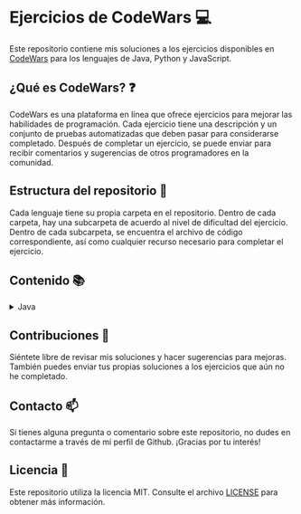 # Ejercicios de CodeWars :computer:

Este repositorio contiene mis soluciones a los ejercicios disponibles en [CodeWars](https://www.codewars.com) para los
lenguajes de Java, Python y JavaScript.

## ¿Qué es CodeWars? :question:

CodeWars es una plataforma en línea que ofrece ejercicios para mejorar las habilidades de programación. Cada ejercicio
tiene una descripción y un conjunto de pruebas automatizadas que deben pasar para considerarse completado. Después de
completar un ejercicio, se puede enviar para recibir comentarios y sugerencias de otros programadores en la comunidad.

## Estructura del repositorio :file_folder:

Cada lenguaje tiene su propia carpeta en el repositorio. Dentro de cada carpeta, hay una subcarpeta de acuerdo al nivel
de dificultad del ejercicio. Dentro de cada subcarpeta, se encuentra el archivo de código correspondiente, así como
cualquier recurso necesario para completar el ejercicio.

## Contenido :books:

<details>
  <summary>Java</summary>
  <ul>
    <details>
      <summary>8 kyu</summary>
      <ol type="1">
        <li><a href="/src/main/java/kyu8/Quadrant.java">Quadrants</a></li>
        <li><a href="/src/main/java/kyu8/QuarterOfTheYear.java">Quarter of the year</a></li>
        <li><a href="/src/main/java/kyu8/WolvesAndSheep.java">A wolf in sheep's clothing</a></li>
        <li><a href="/src/main/java/kyu8/TotalPoints.java">Total amount of points</a></li>
        <li><a href="/src/main/java/kyu8/Pillars.java">Pillars</a></li>
        <li><a href="/src/main/java/kyu8/TwiceAsOld.java">Twice as old</a></li>
        <li><a href="/src/main/java/kyu8/SumOfDifferencesInArray.java">Sum of differences in array</a></li>
        <li><a href="/src/main/java/kyu8/JustCountSheep.java">If you can't sleep, just count sheep!!</a></li>
        <li><a href="/src/main/java/kyu8/AreaOrPerimeter.java">Area or Perimeter</a></li>
        <li><a href="/src/main/java/kyu8/CatYearsDogYears.java">Cat years, Dog years</a></li>
        <li><a href="/src/main/java/kyu8/ReversedSequence.java">Reversed sequence</a></li>
        <li><a href="/src/main/java/kyu8/TheFeastOfManyBeasts.java">The Feast of Many Beasts</a></li>
        <li><a href="/src/main/java/kyu8/MultiplicationTableForNumber.java">Multiplication table for number</a></li>
        <li><a href="/src/main/java/kyu8/DayOfWeek.java">Return the day</a></li>
        <li><a href="/src/main/java/kyu8/CenturyFromYear.java">Century From Year</a></li>
        <li><a href="/src/main/java/kyu8/SimpleMultiplication.java">Simple multiplication</a></li>
        <li><a href="/src/main/java/kyu8/SortMyTextbooks.java">Sort My Textbooks</a></li>
        <li><a href="/src/main/java/kyu8/InvertValues.java">Invert values</a></li>
        <li><a href="/src/main/java/kyu8/WillThereBeEnoughSpace.java">Will there be enough space?</a></li>
        <li><a href="/src/main/java/kyu8/IsHeGonnaSurvive.java">Is he gonna survive?</a></li>
        <li><a href="/src/main/java/kyu8/SwitchItUp.java">Switch it Up!</a></li>
        <li><a href="/src/main/java/kyu8/FindThePosition.java">Find the position!</a></li>
        <li><a href="/src/main/java/kyu8/WillYouMakeIt.java">Will you make it?</a></li>
        <li><a href="/src/main/java/kyu8/ArrayPlusArray.java">Array plus array</a></li>
        <li><a href="/src/main/java/kyu8/AllStarCodeChallenge.java">All Star Code Challenge </a></li>
        <li><a href="/src/main/java/kyu8/TrafficLights.java">Traffic light</a></li>
        <li><a href="/src/main/java/kyu8/ReduceButGrow.java">Reduce but Grow</a></li>
        <li><a href="/src/main/java/kyu8/SumMixedArray.java">Sum Mixed Array</a></li>
        <li><a href="/src/main/java/kyu8/RemoveStringSpaces.java">Remove String Spaces</a></li>
        <li><a href="/src/main/java/kyu8/ConvertAStringToAnArray.java">Convert a string to an array</a></li>
        <li><a href="/src/main/java/kyu8/CalculateAverage.java">Calculate average</a></li>
        <li><a href="/src/main/java/kyu8/StringRepeat.java">String repeat</a></li>
        <li><a href="/src/main/java/kyu8/MakeUpperCase.java">Make UpperCase</a></li>
        <li><a href="/src/main/java/kyu8/LostWithoutAMap.java">Lost Without a Map</a></li>
        <li><a href="/src/main/java/kyu8/FakeBinary.java">Fake Binary</a></li>
        <li><a href="/src/main/java/kyu8/AbbreviateATwoWordName.java">Abbreviate a Two Word Name</a></li>
        <li><a href="/src/main/java/kyu8/FindMaximumAndMinimumValuesOfAList.java">Find Maximum and Minimum Values of a List</a></li>
        <li><a href="/src/main/java/kyu8/SumOfPositive.java">Sum of positive</a></li>
        <li><a href="/src/main/java/kyu8/RemoveExclamationMarks.java">Remove exclamation marks</a></li>
        <li><a href="/src/main/java/kyu8/YouOnlyNeedOne.java">You only need one</a></li>
        <li><a href="/src/main/java/kyu8/BasicMathematicalOperations.java">Basic Mathematical Operations</a></li>
        <li><a href="/src/main/java/kyu8/NoZerosForHeros.java">No zeros for heros</a></li>
        <li><a href="/src/main/java/kyu8/OppositeNumber.java">Opposite number</a></li>
        <li><a href="/src/main/java/kyu8/DoubleChar.java">Double Char</a></li>
        <li><a href="/src/main/java/kyu8/CountTheMonkeys.java">Count the Monkeys!</a></li>
        <li><a href="/src/main/java/kyu8/RemoveFirstAndLastCharacter.java">Remove First and Last Character</a></li>
        <li><a href="/src/main/java/kyu8/SumWithoutHighestAndLowestNumber.java">Sum without highest and lowest number</a></li>
        <li><a href="/src/main/java/kyu8/CountOfPositivesSumOfNegatives.java">Count of positives / sum of negatives</a></li>
        <li><a href="/src/main/java/kyu8/DidSheSayHallo.java">Did she say hallo?</a></li>
        <li><a href="/src/main/java/kyu8/MessiGoalsFunction.java">Grasshopper - Messi goals function</a></li>
        <li><a href="/src/main/java/kyu8/HowGoodAreYouReally.java">How good are you really?</a></li>
        <li><a href="/src/main/java/kyu8/FilteringEvenNumbers.java">Filtering even numbers (Bug Fixes)</a></li>
        <li><a href="/src/main/java/kyu8/GrasshopperSummation.java">Grasshopper - Summation</a></li>
        <li><a href="/src/main/java/kyu8/GrasshopperBasicFunctionFixer.java">Grasshopper - Basic Function Fixer</a></li>
        <li><a href="/src/main/java/kyu8/GrasshopperMessiGoals.java">Grasshopper - Messi Goals</a></li>
        <li><a href="/src/main/java/kyu8/GrasshopperDebugSayHello.java">Grasshopper - Debug sayHello</a></li>
        <li><a href="/src/main/java/kyu8/ThirdAngleOfATriangle.java">Third Angle of a Triangle</a></li>
        <li><a href="/src/main/java/kyu8/PythagoreanTriple.java">Pythagorean Triple</a></li>
        <li><a href="/src/main/java/kyu8/GrasshopperGradeBook.java">Grasshopper - Grade book</a></li>
        <li><a href="/src/main/java/kyu8/AlternatingCase.java">Alternating Case</a></li>
        <li><a href="/src/main/java/kyu8/ClassicHelloWorld.java">Classic Hello World</a></li>
        <li><a href="/src/main/java/kyu8/ReversedStrings.java">Reversed Strings</a></li>
        <li><a href="/src/main/java/kyu8/ConvertANumberToAString.java">Convert a Number to a String</a></li>
        <li><a href="/src/main/java/kyu8/ConvertAStringToANumber.java">Convert a String to a Number</a></li>
        <li><a href="/src/main/java/kyu8/GrasshopperPersonalizedMessage.java">Grasshopper - Personalized Message</a></li>
        <li><a href="/src/main/java/kyu8/ReturningStrings.java">Returning Strings</a></li>
        <li><a href="/src/main/java/kyu8/VowelRemover.java">Vowel remover</a></li>
        <li><a href="/src/main/java/kyu8/WelcomeToTheCity.java">Welcome to the City</a></li>
        <li><a href="/src/main/java/kyu8/AreYouPlayingBanjo.java">Are You Playing Banjo?</a></li>
        <li><a href="/src/main/java/kyu8/WellOfIdeasEasyVersion.java">Well of Ideas - Easy Version</a></li>
        <li><a href="/src/main/java/kyu8/TheWideMouthedFrog.java">The Wide-Mouthed frog!</a></li>
        <li><a href="/src/main/java/kyu8/SortAndStar.java">Sort and Star</a></li>
        <li><a href="/src/main/java/kyu8/CorrectTheMistakesOfTheCharacterRecognitionSoftware.java">Correct the mistakes of the character recognition software</a></li>
        <li><a href="/src/main/java/kyu8/ConvertABooleanToAString.java">Convert a Boolean to a String</a></li>
        <li><a href="/src/main/java/kyu8/SentenceSmash.java">Sentence Smash</a></li>
        <li><a href="/src/main/java/kyu8/DNAToRNAConversion.java">DNA to RNA Conversion</a></li>
        <li><a href="/src/main/java/kyu8/AStrangeTripToTheMarket.java">A Strange Trip to the Market</a></li>
        <li><a href="/src/main/java/kyu8/RemoveTheTime.java">Remove the time</a></li>
        <li><a href="/src/main/java/kyu8/ArrayMean.java">Grasshopper - Array Mean</a></li>
        <li><a href="/src/main/java/kyu8/SquareNSum.java">Square(n) Sum</a></li>
        <li><a href="/src/main/java/kyu8/LarioAndMuigiPipeProblem.java">Lario and Muigi Pipe Problem</a></li>
        <li><a href="/src/main/java/kyu8/DuckDuckGoose.java">Duck Duck Goose</a></li>
        <li><a href="/src/main/java/kyu8/RemovingElements.java">Removing Elements</a></li>
        <li><a href="/src/main/java/kyu8/VolumeOfACuboid.java">Volume of a Cuboid</a></li>
        <li><a href="/src/main/java/kyu8/SurfaceAreaAndVolumeOfABox.java">Surface Area and Volume of a Box</a></li>
        <li><a href="/src/main/java/kyu8/TheTernaryOperator.java">The Ternary Operator</a></li>
        <li><a href="/src/main/java/kyu8/NameMe.java">This is a problem</a></li>
        <li><a href="/src/main/java/kyu8/SaleHotdogs.java">if..else and ternary operator</a></li>
        <li><a href="/src/main/java/kyu8/BlueAndRedMarbles.java">Blue and red marbles</a></li>
        <li><a href="/src/main/java/kyu8/AreaOfASquare.java">Area of a Square</a></li>
        <li><a href="/src/main/java/kyu8/SquashTheBugsNotThedogs.java">Squash the bugs, not the dogs!</a></li>
        <li><a href="/src/main/java/kyu8/SumSmallNumbers.java">A + B</a></li>
        <li><a href="/src/main/java/kyu8/Multiply.java">Multiply</a></li>
        <li><a href="/src/main/java/kyu8/Swapper.java">Swap Values</a></li>
        <li><a href="/src/main/java/kyu8/HowDoICompareNumbers.java">How do I compare numbers?</a></li>
        <li><a href="/src/main/java/kyu8/IsItADigit.java">is it a digit?</a></li>
        <li><a href="/src/main/java/kyu8/SimpleValidationOfAUsernameWithRegex.java">Simple validation of a username with regex</a></li>
        <li><a href="/src/main/java/kyu8/EvenOrOdd.java">Even or Odd</a></li>
        <li><a href="/src/main/java/kyu8/KeepHydrated.java">Keep Hydrated!</a></li>
        <li><a href="/src/main/java/kyu8/CheckForFactor.java">Check for factor</a></li>
        <li><a href="/src/main/java/kyu8/DutyFree.java">Duty Free</a></li>
        <li><a href="/src/main/java/kyu8/PowersOfTwo.java">Powers of 2</a></li>
        <li><a href="/src/main/java/kyu8/IsYourPeriodLate.java">Is your period late?</a></li>
        <li><a href="/src/main/java/kyu8/Ship.java">Object Oriented Piracy</a></li>
        <li><a href="/src/main/java/kyu8/Ghost.java">Color Ghost</a></li>
        <li><a href="/src/main/java/kyu8/God.java">Basic subclasses - Adam and Eve</a></li>
        <li><a href="/src/main/java/kyu8/Cube.java">Playing with cubes I</a></li>
        <li><a href="/src/main/java/kyu8/HQ.java">HQ9+</a></li>
        <li><a href="/src/main/java/kyu8/DifferenceOfVolumesOfCuboids.java">Difference of Volumes of Cuboids</a></li>
        <li><a href="/src/main/java/kyu8/ReplaceAllVowelToExclamationMarkInTheSentence.java">Replace all vowel to exclamation mark in the sentence</a></li>
        <li><a href="/src/main/java/kyu8/IsItEven.java">Is it even?</a></li>
        <li><a href="/src/main/java/kyu8/CalculateBMI.java">Calculate BMI</a></li>
        <li><a href="/src/main/java/kyu8/LeonardoDicaprioAndOscars.java">Leonardo Dicaprio and Oscars</a></li>
        <li><a href="/src/main/java/kyu8/ReturnNegative.java">Return Negative</a></li>
        <li><a href="/src/main/java/kyu8/SchoolPaperwork.java">School Paperwork</a></li>
        <li><a href="/src/main/java/kyu8/Cockroach.java">Cockroach</a></li>
        <li><a href="/src/main/java/kyu8/FormattingDecimalPlaces.java">Formatting decimal places</a></li>
        <li><a href="/src/main/java/kyu8/ParseNiceIntFromCharProblem.java">Parse nice int from char problem</a></li>
        <li><a href="/src/main/java/kyu8/SumOfMultiples.java">Sum of Multiples</a></li>
        <li><a href="/src/main/java/kyu8/SumOfMultiples.java">Rock Paper Scissors!</a></li>
        <li><a href="/src/main/java/kyu8/HelloWorld.java">Hello World</a></li>
        <li><a href="/src/main/java/kyu8/SquaringAnArgument.java">Squaring an argument</a></li>
        <li><a href="/src/main/java/kyu8/SleighAuthentication.java">Sleigh Authentication</a></li>
        <li><a href="/src/main/java/kyu8/KataExampleTwist.java">Kata Example Twist</a></li>
        <li><a href="/src/main/java/kyu8/ConvertBooleanValuesToStringsYesOrNo.java">Convert boolean values to strings Yes or No</a></li>
        <li><a href="/src/main/java/kyu8/SumArrays.java">Sum Arrays</a></li>
        <li><a href="/src/main/java/kyu8/YouCannotCodeUnderPressure.java">You Can't Code Under Pressure</a></li>
        <li><a href="/src/main/java/kyu8/TakeTheFirstNElements.java">Take the First N Elements</a></li>
        <li><a href="/src/main/java/kyu8/TrueForAll.java">True for All</a></li>
        <li><a href="/src/main/java/kyu8/Plural.java">Plural</a></li>
        <li><a href="/src/main/java/kyu8/OppositesAttract.java">Opposites Attract</a></li>
        <li><a href="/src/main/java/kyu8/CountingSheep.java">Counting sheep</a></li>
        <li><a href="/src/main/java/kyu8/ConvertNumberToReversedArrayOfDigits.java">Convert number to reversed array of digits</a></li>
        <li><a href="/src/main/java/kyu8/FindTheSmallestIntegerInTheArray.java">Find the smallest integer in the array</a></li>
        <li><a href="/src/main/java/kyu8/GetCharacterFromASCIIValue.java">get character from ASCII Value</a></li>
        <li><a href="/src/main/java/kyu8/WhatIsBetween.java">What is between?</a></li>
        <li><a href="/src/main/java/kyu8/MergingSortedIntegerArrays.java">Merging sorted integer arrays (without duplicates)</a></li>
        <li><a href="/src/main/java/kyu8/CountByX.java">Count by X</a></li>
        <li><a href="/src/main/java/kyu8/TerminalGameMoveFunction.java">Terminal game move function</a></li>
        <li><a href="/src/main/java/kyu8/Welcome.java">Welcome</a></li>
        <li><a href="/src/main/java/kyu8/PrintingArrayElementsWithCommaDelimiters.java">Printing Array elements with Comma delimiters</a></li>
        <li><a href="/src/main/java/kyu8/RemoveNExclamationMarksInTheSentenceFromLeftToRight.java">Remove n exclamation marks in the sentence from left to right</a></li>
        <li><a href="/src/main/java/kyu8/MultipleOfIndex.java">Multiple of index</a></li>
        <li><a href="/src/main/java/kyu8/SetAlarm.java">Set Alarm</a></li>
        <li><a href="/src/main/java/kyu8/ANeedleInTheHaystack.java">A Needle in the Haystack</a></li>
        <li><a href="/src/main/java/kyu8/XOR.java">Exclusive "or" (xor) Logical Operator</a></li>
        <li><a href="/src/main/java/kyu8/FindTheFirstNonConsecutiveNumber.java">Find the first non-consecutive number</a></li>
        <li><a href="/src/main/java/kyu8/Clock.java">Clock</a></li>
        <li><a href="/src/main/java/kyu8/FuelCalculatorTotalCost.java">Fuel Calculator: Total Cost</a></li>
        <li><a href="/src/main/java/kyu8/StringTemplates.java">String Templates</a></li>
        <li><a href="/src/main/java/kyu8/ReversedWords.java">Reversed Words</a></li>
        <li><a href="/src/main/java/kyu8/KeepUpTheHoop.java">Keep up the hoop</a></li>
        <li><a href="/src/main/java/kyu8/TipCalculator.java">Tip Calculator</a></li>
        <li><a href="/src/main/java/kyu8/IsItANumber.java">Is it a number?</a></li>
        <li><a href="/src/main/java/kyu8/StringyStrings.java">Stringy Strings</a></li>
        <li><a href="/src/main/java/kyu8/ILoveYouALittleALotPassionatelyNotAtAll.java">I love you, a little , a lot, passionately ... not at all</a></li>
        <li><a href="/src/main/java/kyu8/GetTheMeanOfAnArray.java">Get the mean of an array</a></li>
        <li><a href="/src/main/java/kyu8/MyHeadIsAtTheWrongEnd.java">My head is at the wrong end!</a></li>
        <li><a href="/src/main/java/kyu8/UnfinishedLoop.java">Unfinished Loop</a></li>
        <li><a href="/src/main/java/kyu8/JennysSecretMessage.java">Jenny's secret message</a></li>
        <li><a href="/src/main/java/kyu8/PushAnObjectIntoArray.java">Push a hash/an object into array</a></li>
        <li><a href="/src/main/java/kyu8/BasicVariableAssignment.java">Basic variable assignment</a></li>
        <li><a href="/src/main/java/kyu8/DoIGetABonus.java">Do I get a bonus?</a></li>
        <li><a href="/src/main/java/kyu8/IsNDivisibleByXAndY.java">Is n divisible by x and y?</a></li>
        <li><a href="/src/main/java/kyu8/UnexpectedParsing.java">Unexpected parsing</a></li>
        <li><a href="/src/main/java/kyu8/CountOddNumbersBelowN.java">Count Odd Numbers below n</a></li>
        <li><a href="/src/main/java/kyu8/GetNthEvenNumber.java">Get Nth Even Number</a></li>
        <li><a href="/src/main/java/kyu8/StaticElectrickery.java">Static electrickery</a></li>
        <li><a href="/src/main/java/kyu8/ReplaceAllDots.java">Replace all dots</a></li>
        <li><a href="/src/main/java/kyu8/GhostCode.java">Ghost code</a></li>
        <li><a href="/src/main/java/kyu8/HowManyStairsWillSuzukiClimbIn20Years.java">How many stairs will Suzuki climb in 20 years?</a></li>
        <li><a href="/src/main/java/kyu8/DebugCelsiusConverter.java">Debug Celsius Converter</a></li>
        <li><a href="/src/main/java/kyu8/TripleTrouble.java">Triple Trouble</a></li>
        <li><a href="/src/main/java/kyu8/MilesPerGallonToKilometersPerLiter.java">Miles per gallon to kilometers per liter</a></li>
        <li><a href="/src/main/java/kyu8/ToSquareOrNotToSquare.java">To square(root) or not to square(root)</a></li>
        <li><a href="/src/main/java/kyu8/FindNumbersWhichAreDivisibleByGivenNumber.java">Find numbers which are divisible by given number</a></li>
        <li><a href="/src/main/java/kyu8/IndexOfAnElementInAnArray.java">Index of an element in an array</a></li>
        <li><a href="/src/main/java/kyu8/EasyLogs.java">Easy logs</a></li>
        <li><a href="/src/main/java/kyu8/BinToDecimal.java">Bin to Decimal</a></li>
        <li><a href="/src/main/java/kyu8/HexToDecimal.java">Hex to Decimal</a></li>
        <li><a href="/src/main/java/kyu8/ConvertToBinary.java">Convert to Binary</a></li>
        <li><a href="/src/main/java/kyu8/SmallestUnusedID.java">Smallest unused ID</a></li>
        <li><a href="/src/main/java/kyu8/WilsonPrime.java">Wilson primes</a></li>
        <li><a href="/src/main/java/kyu8/CountingCharacters.java">Counting Characters</a></li>
        <li><a href="/src/main/java/kyu8/NameOnBillboard.java">Name on billboard</a></li>
        <li><a href="/src/main/java/kyu8/AgeRangeCompatibilityEquation.java">Age Range Compatibility Equation</a></li>
        <li><a href="/src/main/java/kyu8/FindMultiplesOfANumber.java">Find Multiples of a Number</a></li>
        <li><a href="/src/main/java/kyu8/FindTheIntegral.java">Find the Integral</a></li>
        <li><a href="/src/main/java/kyu8/FindTheSlope.java">Find the Slope</a></li>
        <li><a href="/src/main/java/kyu8/TransportationOnVacation.java">Transportation on vacation</a></li>
        <li><a href="/src/main/java/kyu8/Polygon.java">Circles in Polygons</a></li>
        <li><a href="/src/main/java/kyu8/CompareWithinMargin.java">Compare within margin</a></li>
        <li><a href="/src/main/java/kyu8/HowOldWillIBeIn2099.java">How old will I be in 2099?</a></li>
        <li><a href="/src/main/java/kyu8/DetermineOffspringSexBasedOnGenesXXAndXYChromosomes.java">Determine offspring sex based on genes XX and XY chromosomes</a></li>
        <li><a href="/src/main/java/kyu8/LocalizeTheBarycenterOfATriangle.java">Localize The Barycenter of a Triangle</a></li>
        <li><a href="/src/main/java/kyu8/NeverVisitA.java">Never visit a</a></li>
        <li><a href="/src/main/java/kyu8/PointsOfReflection.java">Points of Reflection</a></li>
        <li><a href="/src/main/java/kyu8/CollatzConjecture.java">Collatz Conjecture</a></li>
        <li><a href="/src/main/java/kyu8/FindNearestSquareNumber.java">Find Nearest square number</a></li>
        <li><a href="/src/main/java/kyu8/GetPlanetNameByID.java">Get Planet Name By ID</a></li>
        <li><a href="/src/main/java/kyu8/SharkPontoon.java">Shark Pontoon</a></li>
        <li><a href="/src/main/java/kyu8/GravityFlip.java">Gravity Flip</a></li>
        <li><a href="/src/main/java/kyu8/UpAndDownTheStringGrows.java">Up and down, the string grows</a></li>
        <li><a href="/src/main/java/kyu8/Codewarrior.java">Codewarrior</a></li>
        <li><a href="/src/main/java/kyu8/StringCombiner.java">Grasshopper - Combine strings</a></li>
        <li><a href="/src/main/java/kyu8/RemoveDuplicatesFromList.java">Remove duplicates from list</a></li>
        <li><a href="/src/main/java/kyu8/TerminalGameCombatFunction.java">Grasshopper - Terminal game combat function</a></li>
        <li><a href="/src/main/java/kyu8/Grader.java">Grader</a></li>
        <li><a href="/src/main/java/kyu8/RemoveAllExclamationMarksFromSentence.java">Remove all exclamation marks from sentence but ensure a exclamation mark at the end of string</a></li>
        <li><a href="/src/main/java/kyu8/MultiplyTheNumber.java">Multiply the number</a></li>
        <li><a href="/src/main/java/kyu8/StringCleaning.java">String cleaning</a></li>
        <li><a href="/src/main/java/kyu8/GrasshopperTerminalGame.java">Grasshopper - Terminal Game 1</a></li>
        <li><a href="/src/main/java/kyu8/Collinearity.java">Collinearity</a></li>
        <li><a href="/src/main/java/kyu8/CSVRepresentationOfArray.java">CSV representation of array</a></li>
        <li><a href="/src/main/java/kyu8/ShortLongShort.java">Short Long Short</a></li>
        <li><a href="/src/main/java/kyu8/TheIfFunction.java">The If Function</a></li>
        <li><a href="/src/main/java/kyu8/GenerateRangeOfIntegers.java">Generate Range Of Integers</a></li>
        <li><a href="/src/main/java/kyu8/IsTheStringUppercase.java">Is the String Uppercase</a></li>
        <li><a href="/src/main/java/kyu8/PriceOfMangoes.java">Price Of Mangoes</a></li>
        <li><a href="/src/main/java/kyu8/StudentsFinalGrade.java">Students Final Grade</a></li>
        <li><a href="/src/main/java/kyu8/FloatingPointComparison.java">Floating point comparison</a></li>
        <li><a href="/src/main/java/kyu8/FindOutWhetherTheShapeIsACube.java">Find Out Whether The Shape Is A Cube</a></li>
        <li><a href="/src/main/java/kyu8/PlayingWithCubesII.java">Playing With Cubes II</a></li>
        <li><a href="/src/main/java/kyu8/ClosestElevator.java">Closest Elevator</a></li>
        <li><a href="/src/main/java/kyu8/ExpressionsMatter.java">Expressions Matter</a></li>
        <li><a href="/src/main/java/kyu8/FindTheForceOfGravityBetweenTwoObjects.java">Find The Force Of Gravity Between Two Objects</a></li>
      </ol>
    </details>
    <details>
      <summary>7 kyu</summary>
      <ol type="1">
        <li><a href="/src/main/java/kyu7/DotCalculator.java">Dot Calculator</a></li>
        <li><a href="/src/main/java/kyu7/Last.java">Last</a></li>
        <li><a href="/src/main/java/kyu7/FunWithListsLength.java">Fun with lists: length</a></li>
        <li><a href="/src/main/java/kyu7/UnluckyDays.java">Unlucky Days</a></li>
        <li><a href="/src/main/java/kyu7/LeapYears.java">Leap Years</a></li>
        <li><a href="/src/main/java/kyu7/AgeIndays.java">Age in days</a></li>
        <li><a href="/src/main/java/kyu7/SumOfOddNumbers.java">Sum of odd numbers</a></li>
        <li><a href="/src/main/java/kyu7/SortArrays.java">Sort arrays</a></li>
        <li><a href="/src/main/java/kyu7/SortTheGiftCode.java">Sort the Gift Code</a></li>
        <li><a href="/src/main/java/kyu7/WithoutTheLetterE.java">Without the letter E</a></li>
        <li><a href="/src/main/java/kyu7/GetTheMiddleCharacter.java">Get the Middle Character</a></li>
        <li><a href="/src/main/java/kyu7/Ch4113ng3.java">Ch4113ng3</a></li>
        <li><a href="/src/main/java/kyu7/RemoveDuplicateWords.java">Remove duplicate words</a></li>
        <li><a href="/src/main/java/kyu7/FindTheIndexOfTheSecondOccurrenceOfALetterInAString.java">Find the index of the second occurrence of a letter in a string</a></li>
        <li><a href="/src/main/java/kyu7/SimpleRemoveDuplicates.java">Simple remove duplicates</a></li>
        <li><a href="/src/main/java/kyu7/SortedYesNoHow.java">Sorted? yes? no? how?</a></li>
        <li><a href="/src/main/java/kyu7/OddEvenStringSort.java">Odd-Even String Sort</a></li>
        <li><a href="/src/main/java/kyu7/HowManyArguments.java">How many arguments</a></li>
        <li><a href="/src/main/java/kyu7/LengthAndTwoValues.java">Length and two values</a></li>
        <li><a href="/src/main/java/kyu7/Null.java">Null</a></li>
        <li><a href="/src/main/java/kyu7/LastSurvivor.java">Last Survivor</a></li>
        <li><a href="/src/main/java/kyu7/DoubleValueEveryNextCall.java">Double value every next call</a></li>
        <li><a href="/src/main/java/kyu7/FourSeven.java">Four/Seven</a></li>
        <li><a href="/src/main/java/kyu7/MaxMinArrays.java">Max-min arrays</a></li>
        <li><a href="/src/main/java/kyu7/IsItNegativeZero.java">Is It Negative Zero</a></li>
        <li><a href="/src/main/java/kyu7/PlusMinusCount.java">Plus - minus - plus - plus - ... - Count</a></li>
        <li><a href="/src/main/java/kyu7/SimpleLetterRemoval.java">Simple letter removal</a></li>
        <li><a href="/src/main/java/kyu7/SimpleStringReversal.java">Simple string reversal</a></li>
        <li><a href="/src/main/java/kyu7/PredictYourAge.java">Predict your age</a></li>
        <li><a href="/src/main/java/kyu7/RemoveConsecutiveDuplicateWords.java">Remove consecutive duplicate words</a></li>
        <li><a href="/src/main/java/kyu7/FixStringCase.java">Fix string case</a></li>
        <li><a href="/src/main/java/kyu7/SingleDigit.java">Single digit</a></li>
        <li><a href="/src/main/java/kyu7/ResponsibleDrinking.java">Responsible Drinking</a></li>
        <li><a href="/src/main/java/kyu7/Fixme1234.java">FIXME: 1, 2, 3, 4</a></li>
        <li><a href="/src/main/java/kyu7/AlternateCapitalization.java">Alternate capitalization</a></li>
        <li><a href="/src/main/java/kyu7/MostDigits.java">Most digits</a></li>
        <li><a href="/src/main/java/kyu7/CountConsonants.java">Count consonants</a></li>
        <li><a href="/src/main/java/kyu7/Covfefe.java">Covfefe</a></li>
        <li><a href="/src/main/java/kyu7/StringMerge.java">String Merge!</a></li>
        <li><a href="/src/main/java/kyu7/EliminateTheIntrudersBitManipulation.java">Eliminate the intruders! Bit manipulation</a></li>
        <li><a href="/src/main/java/kyu7/ReverseTheBitsInAnInteger.java">Reverse the bits in an integer</a></li>
        <li><a href="/src/main/java/kyu7/DeltaBits.java">Delta Bits</a></li>
        <li><a href="/src/main/java/kyu7/IsItAEightBitSignedNumber.java">is it a eight bit signed number?</a></li>
        <li><a href="/src/main/java/kyu7/LombokEncapsulation.java">Lombok Encapsulation</a></li>
        <li><a href="/src/main/java/kyu7/ConsecutiveLetters.java">Consecutive letters</a></li>
        <li><a href="/src/main/java/kyu7/CheckThreeAndTwo.java">Check three and two</a></li>
        <li><a href="/src/main/java/kyu7/FormTheMinimum.java">Form The Minimum</a></li>
        <li><a href="/src/main/java/kyu7/SortingTheOddway.java">Sorting the Odd way!</a></li>
        <li><a href="/src/main/java/kyu7/InspiringStrings.java">Inspiring Strings</a></li>
        <li><a href="/src/main/java/kyu7/DisagreeableAscii.java">Disagreeable ascii</a></li>
        <li><a href="/src/main/java/kyu7/FilterTheNumber.java">Filter the number</a></li>
        <li><a href="/src/main/java/kyu7/Switcheroo.java">Switcheroo</a></li>
        <li><a href="/src/main/java/kyu7/SplitInParts.java">Split In Parts</a></li>
        <li><a href="/src/main/java/kyu7/GreetMe.java">Greet Me</a></li>
        <li><a href="/src/main/java/kyu7/VowelCount.java">Vowel Count</a></li>
        <li><a href="/src/main/java/kyu7/HighestAndLowest.java">Highest and Lowest</a></li>
        <li><a href="/src/main/java/kyu7/AlphabetWar.java">Alphabet war</a></li>
        <li><a href="/src/main/java/kyu7/InsertDashes.java">Insert dashes</a></li>
        <li><a href="/src/main/java/kyu7/ReverseWords.java">Reverse words</a></li>
        <li><a href="/src/main/java/kyu7/CaffeineScript.java">Caffeine Script</a></li>
        <li><a href="/src/main/java/kyu7/KeypadHorror.java">Keypad horror</a></li>
        <li><a href="/src/main/java/kyu7/Backronym.java">makeBackronym</a></li>
        <li><a href="/src/main/java/kyu7/CharacterCounter.java">Character Counter</a></li>
        <li><a href="/src/main/java/kyu7/StringEndsWith.java">String ends with?</a></li>
        <li><a href="/src/main/java/kyu7/ShorterConcatReverseLonger.java">Shorter concat [reverse longer]</a></li>
        <li><a href="/src/main/java/kyu7/ScrabbleScore.java">Scrabble Score</a></li>
        <li><a href="/src/main/java/kyu7/ShiftLeft.java">Shift Left</a></li>
        <li><a href="/src/main/java/kyu7/BuildASquare.java">Build a square</a></li>
        <li><a href="/src/main/java/kyu7/SimpleStringCharacters.java">Simple string characters</a></li>
        <li><a href="/src/main/java/kyu7/PizzaPayments.java">Pizza Payments</a></li>
        <li><a href="/src/main/java/kyu7/IndexedCapitalization.java">Indexed capitalization</a></li>
        <li><a href="/src/main/java/kyu7/SurviveTheAttack.java">Survive the attack</a></li>
        <li><a href="/src/main/java/kyu7/AlphabeticalSequence.java">Alphabetical Sequence</a></li>
        <li><a href="/src/main/java/kyu7/HidePasswordFromJdbcUrl.java">Hide password from jdbc url</a></li>
        <li><a href="/src/main/java/kyu7/SumOfNumbersFrom0ToN.java">Sum of numbers from 0 to N</a></li>
        <li><a href="/src/main/java/kyu7/GetFullName.java">FIXME: Get Full Name</a></li>
        <li><a href="/src/main/java/kyu7/OddOrEven.java">Odd or Even?</a></li>
        <li><a href="/src/main/java/kyu7/WordValues.java">Word values</a></li>
        <li><a href="/src/main/java/kyu7/CatYearsDogYears.java">Cat Years, Dog Years (2)</a></li>
        <li><a href="/src/main/java/kyu7/Incrementer.java">Incrementer</a></li>
        <li><a href="/src/main/java/kyu7/SumOfCubes.java">Sum of Cubes</a></li>
        <li><a href="/src/main/java/kyu7/HoursToSeconds.java">FIXME: Hours to Seconds</a></li>
        <li><a href="/src/main/java/kyu7/ReverseLetter.java">Reverse Letter</a></li>
        <li><a href="/src/main/java/kyu7/DifferenceBetweenYears.java">Difference between years</a></li>
        <li><a href="/src/main/java/kyu7/ShortestWord.java">Shortest Word</a></li>
        <li><a href="/src/main/java/kyu7/SimpleBeadsCount.java">Simple beads count</a></li>
        <li><a href="/src/main/java/kyu7/TidyNumber.java">Tidy Number</a></li>
        <li><a href="/src/main/java/kyu7/SpecialNumber.java">Special Number</a></li>
        <li><a href="/src/main/java/kyu7/MeanVsMedian.java">Mean vs. Median</a></li>
        <li><a href="/src/main/java/kyu7/NumberOfDecimalDigits.java">Number of Decimal Digits</a></li>
        <li><a href="/src/main/java/kyu7/DebugSumOfDigitsOfANumber.java">Debug Sum of Digits of a Number</a></li>
        <li><a href="/src/main/java/kyu7/LetsSplitThisJoint.java">FIXME: Let's split this joint</a></li>
        <li><a href="/src/main/java/kyu7/DigitsExplosion.java">Digits explosion</a></li>
        <li><a href="/src/main/java/kyu7/TwoNumbersArePositive.java">Two numbers are positive</a></li>
        <li><a href="/src/main/java/kyu7/AnagramDetection.java">Anagram Detection</a></li>
        <li><a href="/src/main/java/kyu7/RemoveAllExclamationMarksFromTheEndOfWords.java">Remove all exclamation marks from the end of words</a></li>
        <li><a href="/src/main/java/kyu7/MoveAllExclamationMarksToTheEndOfTheSentence.java">Move all exclamation marks to the end of the sentence</a></li>
        <li><a href="/src/main/java/kyu7/SimpleEviternityNumbers.java">Simple eviternity numbers</a></li>
        <li><a href="/src/main/java/kyu7/Factorial.java">Factorial</a></li>
        <li><a href="/src/main/java/kyu7/FindMinAndMax.java">Find min and max</a></li>
        <li><a href="/src/main/java/kyu7/DescribeAList.java">Describe a list</a></li>
        <li><a href="/src/main/java/kyu7/AlternateCase.java">Alternate case</a></li>
        <li><a href="/src/main/java/kyu7/SumAListButIgnoreAnyDuplicates.java">Sum a list but ignore any duplicates</a></li>
        <li><a href="/src/main/java/kyu7/Fibonacci.java">Fibonacci</a></li>
        <li><a href="/src/main/java/kyu7/Vaporcode.java">Vaporcode</a></li>
        <li><a href="/src/main/java/kyu7/TheOfficeOneOuted.java">The Office I - Outed</a></li>
        <li><a href="/src/main/java/kyu7/RockPaperScissorsLizardSpock.java">Rock Paper Scissors Lizard Spock</a></li>
        <li><a href="/src/main/java/kyu7/OrderedCountOfCharacters.java">Ordered Count of Characters</a></li>
        <li><a href="/src/main/java/kyu7/Song.java">What a "Classy" Song</a></li>
        <li><a href="/src/main/java/kyu7/Block.java">Building Blocks</a></li>
        <li><a href="/src/main/java/kyu7/Spacify.java">Spacify</a></li>
        <li><a href="/src/main/java/kyu7/ToLeetSpeak.java">ToLeetSpeak</a></li>
        <li><a href="/src/main/java/kyu7/SmallEnoughBeginner.java">Small enough? - Beginner</a></li>
        <li><a href="/src/main/java/kyu7/GameInput.java">WASD Movement</a></li>
        <li><a href="/src/main/java/kyu7/RegexpBasicsIsItALetter.java">Regexp Basics - is it a letter?</a></li>
        <li><a href="/src/main/java/kyu7/RegexpBasicsIsItAVowel.java">Regexp Basics - is it a vowel?</a></li>
        <li><a href="/src/main/java/kyu7/HeronsFormula.java">Heron's formula</a></li>
        <li><a href="/src/main/java/kyu7/BumpsInTheRoad.java">Bumps in the Road</a></li>
        <li><a href="/src/main/java/kyu7/Dictionary.java">Interactive Dictionary</a></li>
        <li><a href="/src/main/java/kyu7/PaulsMisery.java">Paul's Misery</a></li>
        <li><a href="/src/main/java/kyu7/SelectiveFearOfnumbers.java">Selective fear of numbers</a></li>
        <li><a href="/src/main/java/kyu7/WhatIsTheFlag.java">What is the flag?</a></li>
        <li><a href="/src/main/java/kyu7/MathPow.java">Math.pow?</a></li>
        <li><a href="/src/main/java/kyu7/PrinterErrors.java">Printer Errors</a></li>
        <li><a href="/src/main/java/kyu7/LuckyNumber.java">Lucky number</a></li>
        <li><a href="/src/main/java/kyu7/SquareEveryDigit.java">Square Every Digit</a></li>
        <li><a href="/src/main/java/kyu7/BasicCalculator.java">Basic Calculator</a></li>
        <li><a href="/src/main/java/kyu7/RegexValidatePinCode.java">Regex validate PIN code</a></li>
        <li><a href="/src/main/java/kyu7/ListFiltering.java">List Filtering</a></li>
        <li><a href="/src/main/java/kyu7/CompleteThePatternOne.java">Complete The Pattern #1</a></li>
        <li><a href="/src/main/java/kyu7/CompleteThePatternTwo.java">Complete The Pattern #2</a></li>
        <li><a href="/src/main/java/kyu7/NumberStarLadder.java">Number-Star ladder</a></li>
        <li><a href="/src/main/java/kyu7/LostNumberInNumberSequence.java">Lost number in number sequence</a></li>
        <li><a href="/src/main/java/kyu7/WhereIsTHB.java">Where is THB?</a></li>
        <li><a href="/src/main/java/kyu7/ChangingLetters.java">Changing letters</a></li>
        <li><a href="/src/main/java/kyu7/LunarMathematicsAddition.java">Lunar Mathematics: Addition</a></li>
        <li><a href="/src/main/java/kyu7/RowWeights.java">Row Weights</a></li>
        <li><a href="/src/main/java/kyu7/DisariumNumber.java">Disarium Number</a></li>
        <li><a href="/src/main/java/kyu7/SumOfTwoIntegers.java">Sum of Two Integers</a></li>
        <li><a href="/src/main/java/kyu7/MovesTen.java">Move 10</a></li>
        <li><a href="/src/main/java/kyu7/RegexpBasicsParsingPrices.java">Regexp basics - parsing prices</a></li>
        <li><a href="/src/main/java/kyu7/FormattingDecimalPlacesOne.java">Formatting decimal places #1</a></li>
        <li><a href="/src/main/java/kyu7/MaximumLengthDifference.java">Maximum Length Difference</a></li>
        <li><a href="/src/main/java/kyu7/TwoToOne.java">Two to One</a></li>
        <li><a href="/src/main/java/kyu7/CalculateMeanAndConcatenateString.java">Calculate mean and concatenate string</a></li>
        <li><a href="/src/main/java/kyu7/ZebulansNightmare.java">Zebulans Nightmare</a></li>
        <li><a href="/src/main/java/kyu7/Quicksum.java">Quicksum</a></li>
        <li><a href="/src/main/java/kyu7/ValidSpacing.java">Valid Spacing</a></li>
        <li><a href="/src/main/java/kyu7/AntiString.java">ANTISTRING</a></li>
        <li><a href="/src/main/java/kyu7/SuitcasePacking.java">Suitcase packing</a></li>
        <li><a href="/src/main/java/kyu7/UniqueStringCharacters.java">Unique string characters</a></li>
        <li><a href="/src/main/java/kyu7/StantonMeasure.java">Stanton measure</a></li>
        <li><a href="/src/main/java/kyu7/PossibilitiesArray.java">Possibilities Array</a></li>
        <li><a href="/src/main/java/kyu7/HowLongShouldYouCookThisFor.java">How long should you cook this for?</a></li>
        <li><a href="/src/main/java/kyu7/DecimalDecomposition.java">Decimal decomposition</a></li>
        <li><a href="/src/main/java/kyu7/HowLongShouldYouCookThisFor.java">How long should you cook this for?</a></li>
        <li><a href="/src/main/java/kyu7/SumOfNumbers.java">Beginner Series #3 Sum of Numbers</a></li>
        <li><a href="/src/main/java/kyu7/BasicsGeneratorsOne.java">Basics - Generators #1</a></li>
        <li><a href="/src/main/java/kyu7/MultiplicationGeneratorsTwo.java">Multiplication - Generators #2</a></li>
        <li><a href="/src/main/java/kyu7/AutomorphicNumber.java">Automorphic Number</a></li>
        <li><a href="/src/main/java/kyu7/JumpingNumber.java">Jumping Number</a></li>
        <li><a href="/src/main/java/kyu7/FoldingYourWayToTheMoon.java">Folding your way to the moon</a></li>
        <li><a href="/src/main/java/kyu7/ConvertingFromBase10To16.java">Converting from base 10 to 16</a></li>
        <li><a href="/src/main/java/kyu7/GrowthOfAPopulation.java">Growth of a Population</a></li>
        <li><a href="/src/main/java/kyu7/VeryEvenNumbers.java">Very Even Numbers</a></li>
        <li><a href="/src/main/java/kyu7/LargeSum.java">Large sum</a></li>
        <li><a href="/src/main/java/kyu7/DisemvowelTrolls.java">Disemvowel Trolls</a></li>
        <li><a href="/src/main/java/kyu7/AlternateSquareSum.java">Alternate Square Sum</a></li>
        <li><a href="/src/main/java/kyu7/DescendingOrder.java">Descending Order</a></li>
        <li><a href="/src/main/java/kyu7/ExesAndOhs.java">Exes and Ohs</a></li>
        <li><a href="/src/main/java/kyu7/Isograms.java">Isograms</a></li>
        <li><a href="/src/main/java/kyu7/FactorialWithException.java">Factorial</a></li>
        <li><a href="/src/main/java/kyu7/OverflowingWithJoy.java">Overflowing with joy</a></li>
        <li><a href="/src/main/java/kyu7/NameArrayCapping.java">Name Array Capping</a></li>
        <li><a href="/src/main/java/kyu7/ChineseZodiac.java">Chinese Zodiac</a></li>
        <li><a href="/src/main/java/kyu7/IsThisATriangle.java">Is this a triangle?</a></li>
        <li><a href="/src/main/java/kyu7/JadenCasingStrings.java">Jaden Casing Strings</a></li>
        <li><a href="/src/main/java/kyu7/LargestElements.java">Largest Elements</a></li>
        <li><a href="/src/main/java/kyu7/BatmanQuotes.java">Batman Quotes</a></li>
        <li><a href="/src/main/java/kyu7/YouAreASquare.java">You're a square!</a></li>
        <li><a href="/src/main/java/kyu7/ReturnTheFirstMMultiplesOfN.java">Return the first M multiples of N</a></li>
        <li><a href="/src/main/java/kyu7/ReverseANumber.java">Reverse a Number</a></li>
        <li><a href="/src/main/java/kyu7/MaxDiffEasy.java">max diff - easy</a></li>
        <li><a href="/src/main/java/kyu7/AreaOfACircle.java">Area of a Circle</a></li>
        <li><a href="/src/main/java/kyu7/FunctionalAddition.java">Functional Addition</a></li>
        <li><a href="/src/main/java/kyu7/PowerOfTwo.java">Power of two</a></li>
        <li><a href="/src/main/java/kyu7/PowersOfI.java">Powers of i</a></li>
        <li><a href="/src/main/java/kyu7/SmallestValueOfAnArray.java">Smallest value of an array</a></li>
        <li><a href="/src/main/java/kyu7/MoneyMoneyMoney.java">Money, Money, Money</a></li>
        <li><a href="/src/main/java/kyu7/ArithmeticProgression.java">Arithmetic progression</a></li>
        <li><a href="/src/main/java/kyu7/ArithmeticSequence.java">Arithmetic Sequence!</a></li>
        <li><a href="/src/main/java/kyu7/CWars.java">C.Wars</a></li>
        <li><a href="/src/main/java/kyu7/DoubleEveryOther.java">Double Every Other</a></li>
        <li><a href="/src/main/java/kyu7/IsNDivisibleBy.java">Is n divisible by</a></li>
        <li><a href="/src/main/java/kyu7/HelpTheFruitGuy.java">Help the Fruit Guy</a></li>
        <li><a href="/src/main/java/kyu7/CompleteThePattern4.java">Complete The Pattern #4</a></li>
        <li><a href="/src/main/java/kyu7/CompoundArray.java">Compound Array</a></li>
        <li><a href="/src/main/java/kyu7/Pandemia.java">Pandemia</a></li>
        <li><a href="/src/main/java/kyu7/PartialWordSearching.java">Partial Word Searching</a></li>
        <li><a href="/src/main/java/kyu7/SantasNaughtyList.java">Santa's Naughty List</a></li>
        <li><a href="/src/main/java/kyu7/ScoringTests.java">Scoring Tests</a></li>
        <li><a href="/src/main/java/kyu7/ComplementaryDNA.java">Complementary DNA</a></li>
        <li><a href="/src/main/java/kyu7/ConvertTimeToString.java">Convert Time to String</a></li>
        <li><a href="/src/main/java/kyu7/SumOfTheFirstNthTermOfSeries.java">Sum of the first nth term of Series</a></li>
        <li><a href="/src/main/java/kyu7/Testing123.java">Testing 1-2-3</a></li>
        <li><a href="/src/main/java/kyu7/FromAToZ.java">From A to Z</a></li>
        <li><a href="/src/main/java/kyu7/GCDSum.java">GCD sum</a></li>
        <li><a href="/src/main/java/kyu7/SpeedLimit.java">Speed Limit</a></li>
        <li><a href="/src/main/java/kyu7/SimpleStringReversalII.java">Simple string reversal II</a></li>
        <li><a href="/src/main/java/kyu7/ExcelSheetColumnNumbers.java">Excel sheet column numbers</a></li>
        <li><a href="/src/main/java/kyu7/FillTheHardDiskDrive.java">Computer problem series #1: Fill the Hard Disk Drive</a></li>
        <li><a href="/src/main/java/kyu7/Supernatural.java">Supernatural</a></li>
        <li><a href="/src/main/java/kyu7/YouCantCodeUnderPressure2.java">You Can't Code Under Pressure #2</a></li>
        <li><a href="/src/main/java/kyu7/CountTheDivisorsOfANumber.java">Count the divisors of a number</a></li>
        <li><a href="/src/main/java/kyu7/TheAlphabetProduct.java">The alphabet product</a></li>
        <li><a href="/src/main/java/kyu7/SwappingCards.java">Swapping Cards</a></li>
        <li><a href="/src/main/java/kyu7/BasicSequencePractice.java">Basic Sequence Practice</a></li>
        <li><a href="/src/main/java/kyu7/BrokenSequence.java">Broken sequence</a></li>
        <li><a href="/src/main/java/kyu7/PrisonBreak.java">Prison Break</a></li>
        <li><a href="/src/main/java/kyu7/WheresWally.java">Where's Wally</a></li>
        <li><a href="/src/main/java/kyu7/StringInterlacing.java">String interlacing</a></li>
        <li><a href="/src/main/java/kyu7/CompareStringsBySumOfChars.java">Compare Strings by Sum of Chars</a></li>
        <li><a href="/src/main/java/kyu7/CryptanalysisWordPatterns.java">Cryptanalysis Word Patterns</a></li>
        <li><a href="/src/main/java/kyu7/HerdingCats.java">Herding cats</a></li>
        <li><a href="/src/main/java/kyu7/Trigrams.java">Trigrams</a></li>
        <li><a href="/src/main/java/kyu7/IsItAHexadecimalNumber.java">Regexp Basics - is it a hexadecimal number?</a></li>
        <li><a href="/src/main/java/kyu7/TheHighestProfitWins.java">The highest profit wins</a></li>
        <li><a href="/src/main/java/kyu7/LongestVowelChain.java">Longest vowel chain</a></li>
        <li><a href="/src/main/java/kyu7/OrderingTheWords.java">Ordering the words</a></li>
        <li><a href="/src/main/java/kyu7/PasswordMaker.java">Password maker</a></li>
        <li><a href="/src/main/java/kyu7/FindScreenSize.java">Find Screen Size</a></li>
        <li><a href="/src/main/java/kyu7/MontyHallProblem.java">Monty Hall Problem</a></li>
        <li><a href="/src/main/java/kyu7/Recursion101.java">Recursion 101</a></li>
        <li><a href="/src/main/java/kyu7/BinaryAddition.java">Binary Addition</a></li>
        <li><a href="/src/main/java/kyu7/Mumbling.java">Mumbling</a></li>
        <li><a href="/src/main/java/kyu7/BinaryScore.java">Binary scORe</a></li>
        <li><a href="/src/main/java/kyu7/HowManyUrinalsAreFree.java">How many urinals are free?</a></li>
        <li><a href="/src/main/java/kyu7/FusionChamberShutdown.java">Fusion Chamber Shutdown</a></li>
        <li><a href="/src/main/java/kyu7/NicknameGenerator.java">Nickname Generator</a></li>
        <li><a href="/src/main/java/kyu7/MysteryColorAnalyzerImpl.java">Mystery Colors</a></li>
        <li><a href="/src/main/java/kyu7/BullsAndCows.java">Bulls and Cows</a></li>
        <li><a href="/src/main/java/kyu7/HarvestFestival.java">Harvest Festival</a></li>
        <li><a href="/src/main/java/kyu7/HowManyConsecutiveNumbersAreNeeded.java">How many consecutive numbers are needed?</a></li>
        <li><a href="/src/main/java/kyu7/LargestPairSumInArray.java">Largest pair sum in array</a></li>
        <li><a href="/src/main/java/kyu7/IntegerPrimitiveDataTypes.java">Integer Primitive Data Types</a></li>
        <li><a href="/src/main/java/kyu7/PreviousMultipleOfThree.java">Previous multiple of three</a></li>
        <li><a href="/src/main/java/kyu7/RoundUpToTheNextMultipleOf5.java">Round up to the next multiple of 5</a></li>
        <li><a href="/src/main/java/kyu7/HappyBirthdayDarling.java">Happy Birthday, Darling!</a></li>
        <li><a href="/src/main/java/kyu7/MostValuableCharacter.java">Most valuable character</a></li>
        <li><a href="/src/main/java/kyu7/SeeYouNextHappyYear.java">See You Next Happy Year</a></li>
        <li><a href="/src/main/java/kyu7/JavaFunctionalProgrammingTheBeginning.java">Java Functional Programming (Part 1: The Beginning)</a></li>
        <li><a href="/src/main/java/kyu7/JavaFunctionalProgrammingMultilineFunctions.java">Java Functional Programming (Part 2: Multiline Functions)</a></li>
        <li><a href="/src/main/java/kyu7/JavaFunctionalProgrammingClosuredforBusiness.java">Java Functional Programming (Part 3: Closured for Business)</a></li>
        <li><a href="/src/main/java/kyu7/ATM.java">ATM</a></li>
        <li><a href="/src/main/java/kyu7/AAndB.java">Thinking & Testing: A and B?</a></li>
        <li><a href="/src/main/java/kyu7/AcronymGenerator.java">Acronym Generator</a></li>
        <li><a href="/src/main/java/kyu7/ALettersBestFriend.java">A Letters Best Friend</a></li>
        <li><a href="/src/main/java/kyu7/AllUnique.java">All Unique</a></li>
        <li><a href="/src/main/java/kyu7/AlphabetSymmetry.java">Alphabet Symmetry</a></li>
        <li><a href="/src/main/java/kyu7/AreTheNumbersInOrder.java">Are The Numbers In Order</a></li>
        <li><a href="/src/main/java/kyu7/BetweenExtremes.java">Between Extremes</a></li>
        <li><a href="/src/main/java/kyu7/BattleOfTheCharacters.java">Battle of the characters (Easy)</a></li>
        <li><a href="/src/main/java/kyu7/BubbleSortOnce.java">Bubble Sort Once</a></li>  
        <li><a href="/src/main/java/kyu7/ConvertALinkedListToAString.java">Convert A LinkedList To A String</a></li>  
        <li><a href="/src/main/java/kyu7/ArrayElementParity.java">Array Element Parity</a></li>  
        <li><a href="/src/main/java/kyu7/AlphabeticalAddition.java">Alphabetical Addition</a></li>  
        <li><a href="/src/main/java/kyu7/BingoOrNot.java">Bingo Or Not</a></li>  
        <li><a href="/src/main/java/kyu7/CountTheDigit.java">Count The Digit</a></li>  
        <li><a href="/src/main/java/kyu7/AveragesOfNumbers.java">Averages Of Numbers</a></li>  
        <li><a href="/src/main/java/kyu7/AllStarCodeChallenge.java">All Star Code Challenge #22</a></li>  
        <li><a href="/src/main/java/kyu7/CreditCardMask.java">Credit Card Mask</a></li>
        <li><a href="/src/main/java/kyu7/DayOfTheYear.java">Day Of The Year</a></li>
        <li><a href="/src/main/java/kyu7/DifferenceBetweenTwoCollections.java">Difference Between Two Collections</a></li>
        <li><a href="/src/main/java/kyu7/Digitize.java">Digitize</a></li>
        <li><a href="/src/main/java/kyu7/DontGiveMeFive.java">Dont Give Me Five</a></li>
        <li><a href="/src/main/java/kyu7/DoubleSort.java">Double Sort</a></li>
        <li><a href="/src/main/java/kyu7/DoubleTrouble.java">Double Trouble</a></li>
        <li><a href="/src/main/java/kyu7/EmailAddressObfuscator.java">Email Address Obfuscator</a></li>
        <li><a href="/src/main/java/kyu7/ArrayPacking.java">Simple Fun #9: Array Packing</a></li>
        <li><a href="/src/main/java/kyu7/ExecuteMeNTimes.java">Execute Me N Times</a></li>
        <li><a href="/src/main/java/kyu7/ExtendedWeekends.java">Extended Weekends</a></li>
        <li><a href="/src/main/java/kyu7/FigurateNumbersPronicNumber.java">Figurate Numbers #2 - Pronic Number</a></li>
        <li><a href="/src/main/java/kyu7/CreditCardIssuerChecking.java">Credit Card Issuer Checking</a></li>
        <li><a href="/src/main/java/kyu7/BitsBattle.java">Bits Battle</a></li>
        <li><a href="/src/main/java/kyu7/FindAMeetingRoom.java">Find A Meeting Room</a></li>
        <li><a href="/src/main/java/kyu7/FindCountOfMostFrequentItemInAnArray.java">Find Count Of Most Frequent Item In An Array</a></li>
        <li><a href="/src/main/java/kyu7/FindTheMissingNumber.java">Find The Missing Number</a></li>
        <li><a href="/src/main/java/kyu7/FindTheNextPerfectSquare.java">Find The Next Perfect Square</a></li>
        <li><a href="/src/main/java/kyu7/FindTheNthOccurrenceOfAWordInAString.java">Find The Nth Occurrence Of A Word In A String</a></li>
        <li><a href="/src/main/java/kyu7/ArraySquareUpB.java">Array - squareUp b!</a></li>
        <li><a href="/src/main/java/kyu7/BinaryCalculator.java">Binary Calculator</a></li>
        <li><a href="/src/main/java/kyu7/AllNines.java">All Nines</a></li>
        <li><a href="/src/main/java/kyu7/BalancedNumber.java">Balanced Number (Special Numbers Series #1)</a></li>
        <li><a href="/src/main/java/kyu7/ExtraPerfectNumbers.java">Extra Perfect Numbers (Special Numbers Series #7)</a></li>
        <li><a href="/src/main/java/kyu7/FireOnTheBoat.java">Fire On The Boat</a></li>
        <li><a href="/src/main/java/kyu7/FizzBuzz.java">FizzBuzz</a></li>
        <li><a href="/src/main/java/kyu7/FizzBuzzCuckooClock.java">FizzBuzz Cuckoo Clock</a></li>
    </ol>
    </details>
    <details>
      <summary>6 kyu</summary>
      <ol type="1">
        <li><a href="/src/main/java/kyu6/SumOfDigitsDigitalRoot.java">Sum of Digits / Digital Root</a></li>
        <li><a href="/src/main/java/kyu6/MultiplicationTable.java">Multiplication table</a></li>
        <li><a href="/src/main/java/kyu6/BreakCamelCase.java">Break camelCase</a></li>
        <li><a href="/src/main/java/kyu6/HighestScoringWord.java">Highest Scoring Word</a></li>
        <li><a href="/src/main/java/kyu6/YourOrderPlease.java">Your order, please</a></li>
        <li><a href="/src/main/java/kyu6/CountTheNumberOfDaysBetweenTwoDates.java">Count the number of days between two dates</a></li>
        <li><a href="/src/main/java/kyu6/APlusB123.java">A + B == 123</a></li>
        <li><a href="/src/main/java/kyu6/APlusB123.java">Consonant value</a></li>
        <li><a href="/src/main/java/kyu6/ChangeCase.java">Change case</a></li>
        <li><a href="/src/main/java/kyu6/RoundAndRound.java">Round and Round</a></li>
        <li><a href="/src/main/java/kyu6/PasswordMaker.java">Password Maker</a></li>
        <li><a href="/src/main/java/kyu6/DetermineTheDateByTheDayNumber.java">Determine the date by the day number</a></li>
        <li><a href="/src/main/java/kyu6/SumTheNumsSumTheSumsAndSumTheNumsUpToThatSum.java">Sum the nums, sum the sums and sum the nums up to that sum</a></li>
        <li><a href="/src/main/java/kyu6/CountCharactersInYourString.java">Count characters in your string</a></li>
        <li><a href="/src/main/java/kyu6/CountingDuplicates.java">Counting Duplicates</a></li>
        <li><a href="/src/main/java/kyu6/Interval.java">Interval</a></li>
        <li><a href="/src/main/java/kyu6/BasicCompression.java">Basic Compression</a></li>
        <li><a href="/src/main/java/kyu6/WhoLikesIt.java">Who likes it?</a></li>
        <li><a href="/src/main/java/kyu6/FatFingers.java">Fat Fingers</a></li>
        <li><a href="/src/main/java/kyu6/AscendDescendRepeat.java">Ascend, Descend, Repeat?</a></li>
        <li><a href="/src/main/java/kyu6/Meeting.java">Meeting</a></li>
        <li><a href="/src/main/java/kyu6/MoreZerosThanOnes.java">More Zeros than Ones</a></li>
        <li><a href="/src/main/java/kyu6/MyFriendTime.java">My friend time</a></li>
        <li><a href="/src/main/java/kyu6/PhoneScreenOrganizer.java">Phone Screen Organizer</a></li>
        <li><a href="/src/main/java/kyu6/SimpleReversedParenthesis.java">Simple reversed parenthesis</a></li>
        <li><a href="/src/main/java/kyu6/WhatsANameIn.java">What's A Name In?</a></li>
        <li><a href="/src/main/java/kyu6/CountTheDays.java">Count the days!</a></li>
        <li><a href="/src/main/java/kyu6/MinutesToMidnight.java">Minutes to Midnight</a></li>
        <li><a href="/src/main/java/kyu6/HowManyWorkingDays.java">How many working days</a></li>
        <li><a href="/src/main/java/kyu6/EverybodyHatesMondays.java">Everybody hates Mondays</a></li>
        <li><a href="/src/main/java/kyu6/PhoneWords.java">Phone Words</a></li>
      </ol>
    </details>
  </ul>
</details>

## Contribuciones :handshake:

Siéntete libre de revisar mis soluciones y hacer sugerencias para mejoras. También puedes enviar tus propias soluciones
a los ejercicios que aún no he completado.

## Contacto :mailbox:

Si tienes alguna pregunta o comentario sobre este repositorio, no dudes en contactarme a través de mi perfil de Github.
¡Gracias por tu interés!

## Licencia :page_facing_up:

Este repositorio utiliza la licencia MIT. Consulte el archivo [LICENSE](LICENSE) para obtener más información.
